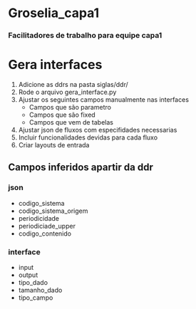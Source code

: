 # Groselia_capa1
### Facilitadores de trabalho para equipe capa1

# Gera interfaces
1. Adicione as ddrs na pasta siglas/ddr/
1. Rode o arquivo gera_interface.py
1. Ajustar os seguintes campos manualmente nas interfaces
    * Campos que são parametro
    * Campos que são fixed
    * Campos que vem de tabelas
1. Ajustar json de fluxos com especifidades necessarias
1. Incluir funcionalidades devidas para cada fluxo
1. Criar layouts de entrada
## Campos inferidos apartir da ddr
### json
* codigo_sistema
* codigo_sistema_origem
* periodicidade
* periodiciade_upper
* codigo_contenido
### interface
* input
* output
* tipo_dado
* tamanho_dado
* tipo_campo
